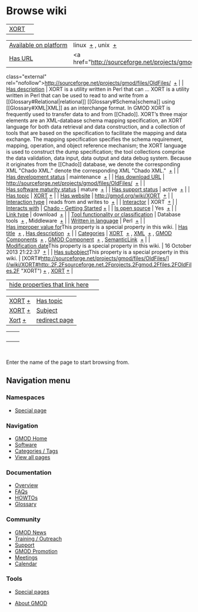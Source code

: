 



<span id="top"></span>




# <span dir="auto">Browse wiki</span>






|                           |     |
|---------------------------|-----|
| [XORT](/wiki/XORT "XORT") |     |

|  |  |
|----|----|
| [Available on platform](/wiki/Property%3AAvailable_on_platform "Property:Available on platform") | <span class="smwb-value">linux  <span class="smwsearch">[+](/wiki/Special%3ASearchByProperty/Available-20on-20platform/linux "Special%3ASearchByProperty/Available-20on-20platform/linux")</span></span> , <span class="smwb-value">unix  <span class="smwsearch">[+](/wiki/Special%3ASearchByProperty/Available-20on-20platform/unix "Special%3ASearchByProperty/Available-20on-20platform/unix")</span></span> |
| [Has URL](/wiki/Property%3AHas_URL "Property:Has URL") | <span class="smwb-value"><a href="http://sourceforge.net/projects/gmod/files/OldFiles/"
class="external"
rel="nofollow">http://sourceforge.net/projects/gmod/files/OldFiles/</a>  <span class="smwsearch">[+](/wiki/Special%3ASearchByProperty/Has-20URL/http%3A-2F-2Fsourceforge.net-2Fprojects-2Fgmod-2Ffiles-2FOldFiles-2F "Special%3ASearchByProperty/Has-20URL/http%3A-2F-2Fsourceforge.net-2Fprojects-2Fgmod-2Ffiles-2FOldFiles-2F")</span></span> |
| [Has description](/wiki/Property%3AHas_description "Property:Has description") | <span class="smwb-value">XORT is a utility written in Perl that can<span class="smw-highlighter" data-type="2" state="persistent" data-title="Information"><span class="smwtext"> … </span><span class="smwttcontent">XORT is a utility written in Perl that can be used to read to and write from a \[\[Glossary#Relational\|relational\]\] \[\[Glossary#Schema\|schema\]\] using \[\[Glossary#XML\|XML\]\] as an interchange format. In GMOD XORT is frequently used to transfer data to and from \[\[Chado\]\]. XORT’s three major elements are an XML-database schema mapping specification, an XORT language for both data retrieval and data construction, and a collection of tools that are based on the specification to facilitate the mapping and data exchange. The mapping specification specifies the schema requirement, mapping, operation, and object reference mechanism; the XORT language is used to construct the dump specification; the tool collections comprise the data validation, data input, data output and data debug system. Because it originates from the \[\[Chado\]\] database, we denote the corresponding XML "Chado XML."</span></span> denote the corresponding XML "Chado XML."  <span class="smwsearch">[+](/mediawiki/index.php?title=Special%3ASearchByProperty&x=Has-20description%2FXORT-20is-20a-20utility-20written-20in-20Perl-20that-20can-20be-20used-20to-20read-20to-20and-20write-20from-20a-20-5B-5BGlossary-23Relational-7Crelational-5D-5D-20-5B-5BGlossary-23Schema-7Cschema-5D-5D-20using-20-5B-5BGlossary-23XML-7CXML-5D-5D-20as-20an-20interchange-20format.-20In-20GMOD-20XORT-20is-20frequently-20used-20to-20transfer-20data-20to-20and-20from-20-5B-5BChado-5D-5D.-0A-0AXORT%E2%80%99s-20three-20major-20elements-20are-20an-20XML-2Ddatabase-20schema-20mapping-20specification%2C-20an-20XORT-20language-20for-20both-20data-20retrieval-20and-20data-20construction%2C-20and-20a-20collection-20of-20tools-20that-20are-20based-20on-20the-20specification-20to-20facilitate-20the-20mapping-20and-20data-20exchange.-20The-20mapping-20specification-20specifies-20the-20schema-20requirement%2C-20mapping%2C-20operation%2C-20and-20object-20reference-20mechanism%3B-20the-20XORT-20language-20is-20used-20to-20construct-20the-20dump-20specification%3B-20the-20tool-20collections-20comprise-20the-20data-20validation%2C-20data-20input%2C-20data-20output-20and-20data-20debug-20system.-20Because-20it-20originates-20from-20the-20-5B-5BChado-5D-5D-20database%2C-20we-20denote-20the-20corresponding-20XML-20%22Chado-20XML.%22 "Special%3ASearchByProperty")</span></span> |
| [Has development status](/wiki/Property%3AHas_development_status "Property:Has development status") | <span class="smwb-value">maintenance  <span class="smwsearch">[+](/wiki/Special%3ASearchByProperty/Has-20development-20status/maintenance "Special%3ASearchByProperty/Has-20development-20status/maintenance")</span></span> |
| [Has download URL](/wiki/Property%3AHas_download_URL "Property:Has download URL") | <span class="smwb-value"><a href="http://sourceforge.net/projects/gmod/files/OldFiles/"
class="external"
rel="nofollow">http://sourceforge.net/projects/gmod/files/OldFiles/</a>  <span class="smwsearch">[+](/wiki/Special%3ASearchByProperty/Has-20download-20URL/http%3A-2F-2Fsourceforge.net-2Fprojects-2Fgmod-2Ffiles-2FOldFiles-2F "Special%3ASearchByProperty/Has-20download-20URL/http%3A-2F-2Fsourceforge.net-2Fprojects-2Fgmod-2Ffiles-2FOldFiles-2F")</span></span> |
| [Has software maturity status](/wiki/Property%3AHas_software_maturity_status "Property:Has software maturity status") | <span class="smwb-value">mature  <span class="smwsearch">[+](/wiki/Special%3ASearchByProperty/Has-20software-20maturity-20status/mature "Special%3ASearchByProperty/Has-20software-20maturity-20status/mature")</span></span> |
| [Has support status](/wiki/Property%3AHas_support_status "Property:Has support status") | <span class="smwb-value">active  <span class="smwsearch">[+](/wiki/Special%3ASearchByProperty/Has-20support-20status/active "Special%3ASearchByProperty/Has-20support-20status/active")</span></span> |
| [Has topic](/wiki/Property%3AHas_topic "Property:Has topic") | <span class="smwb-value">[XORT](/wiki/XORT "XORT") <span class="smwbrowse">[+](/wiki/Special%3ABrowse/XORT "Special%3ABrowse/XORT")</span></span> |
| [Has website](/wiki/Property%3AHas_website "Property:Has website") | <span class="smwb-value"><a href="http://gmod.org/wiki/XORT" class="external"
rel="nofollow">http://gmod.org/wiki/XORT</a>  <span class="smwsearch">[+](/wiki/Special%3ASearchByProperty/Has-20website/http%3A-2F-2Fgmod.org-2Fwiki-2FXORT "Special%3ASearchByProperty/Has-20website/http%3A-2F-2Fgmod.org-2Fwiki-2FXORT")</span></span> |
| [Interaction type](/wiki/Property%3AInteraction_type "Property:Interaction type") | <span class="smwb-value">reads from and writes to  <span class="smwsearch">[+](/wiki/Special%3ASearchByProperty/Interaction-20type/reads-20from-20and-20writes-20to "Special%3ASearchByProperty/Interaction-20type/reads-20from-20and-20writes-20to")</span></span> |
| <a
href="/mediawiki/index.php?title=Property:Interactor&amp;action=edit&amp;redlink=1"
class="new"
title="Property:Interactor (page does not exist)">Interactor</a> | <span class="smwb-value">XORT  <span class="smwsearch">[+](/wiki/Special%3ASearchByProperty/Interactor/XORT "Special%3ASearchByProperty/Interactor/XORT")</span></span> |
| [Interacts with](/wiki/Property%3AInteracts_with "Property:Interacts with") | <span class="smwb-value">[Chado - Getting Started](/wiki/Chado_-_Getting_Started "Chado - Getting Started") <span class="smwbrowse">[+](/wiki/Special%3ABrowse/Chado-20-2D-20Getting-20Started "Special%3ABrowse/Chado-20-2D-20Getting-20Started")</span></span> |
| [Is open source](/wiki/Property%3AIs_open_source "Property:Is open source") | <span class="smwb-value">Yes  <span class="smwsearch">[+](/wiki/Special%3ASearchByProperty/Is-20open-20source/Yes "Special%3ASearchByProperty/Is-20open-20source/Yes")</span></span> |
| [Link type](/wiki/Property%3ALink_type "Property:Link type") | <span class="smwb-value">download  <span class="smwsearch">[+](/wiki/Special%3ASearchByProperty/Link-20type/download "Special%3ASearchByProperty/Link-20type/download")</span></span> |
| [Tool functionality or classification](/wiki/Property%3ATool_functionality_or_classification "Property:Tool functionality or classification") | <span class="smwb-value">Database tools  <span class="smwsearch">[+](/wiki/Special%3ASearchByProperty/Tool-20functionality-20or-20classification/Database-20tools "Special%3ASearchByProperty/Tool-20functionality-20or-20classification/Database-20tools")</span></span> , <span class="smwb-value">Middleware  <span class="smwsearch">[+](/wiki/Special%3ASearchByProperty/Tool-20functionality-20or-20classification/Middleware "Special%3ASearchByProperty/Tool-20functionality-20or-20classification/Middleware")</span></span> |
| [Written in language](/wiki/Property%3AWritten_in_language "Property:Written in language") | <span class="smwb-value">Perl  <span class="smwsearch">[+](/wiki/Special%3ASearchByProperty/Written-20in-20language/Perl "Special%3ASearchByProperty/Written-20in-20language/Perl")</span></span> |
| <span class="smw-highlighter" data-type="1" state="inline" data-title="Property"><span class="smwbuiltin">[Has improper value for](/wiki/Property:Has_improper_value_for "Property:Has improper value for")</span><span class="smwttcontent">This property is a special property in this wiki.</span></span> | <span class="smwb-value">[Has title](/wiki/Property%3AHas_title "Property:Has title")  <span class="smwsearch">[+](/wiki/Special%3ASearchByProperty/Has-20improper-20value-20for/Has-20title "Special%3ASearchByProperty/Has-20improper-20value-20for/Has-20title")</span></span> , <span class="smwb-value">[Has description](/wiki/Property%3AHas_description "Property:Has description")  <span class="smwsearch">[+](/wiki/Special%3ASearchByProperty/Has-20improper-20value-20for/Has-20description "Special%3ASearchByProperty/Has-20improper-20value-20for/Has-20description")</span></span> |
| [Categories](/wiki/Special%3ACategories "Special%3ACategories") | <span class="smwb-value">[XORT](/wiki/Category%3AXORT "Category%3AXORT")  <span class="smwsearch">[+](/wiki/Special%3ASearchByProperty/XORT "Special%3ASearchByProperty/XORT")</span></span> , <span class="smwb-value">[XML](/wiki/Category%3AXML "Category%3AXML")  <span class="smwsearch">[+](/wiki/Special%3ASearchByProperty/XML "Special%3ASearchByProperty/XML")</span></span> , <span class="smwb-value">[GMOD Components](/wiki/Category%3AGMOD_Components "Category%3AGMOD Components")  <span class="smwsearch">[+](/wiki/Special%3ASearchByProperty/GMOD-20Components "Special%3ASearchByProperty/GMOD-20Components")</span></span> , <span class="smwb-value">[GMOD Component](/wiki/Category%3AGMOD_Component "Category%3AGMOD Component")  <span class="smwsearch">[+](/wiki/Special%3ASearchByProperty/GMOD-20Component "Special%3ASearchByProperty/GMOD-20Component")</span></span> , <span class="smwb-value"><a
href="/mediawiki/index.php?title=Category%3ASemanticLink&amp;action=edit&amp;redlink=1"
class="new"
title="Category%3ASemanticLink (page does not exist)">SemanticLink</a>  <span class="smwsearch">[+](/wiki/Special%3ASearchByProperty/SemanticLink "Special%3ASearchByProperty/SemanticLink")</span></span> |
| <span class="smw-highlighter" data-type="1" state="inline" data-title="Property"><span class="smwbuiltin">[Modification date](/wiki/Property:Modification_date "Property:Modification date")</span><span class="smwttcontent">This property is a special property in this wiki.</span></span> | <span class="smwb-value">16 October 2013 21:22:37  <span class="smwsearch">[+](/wiki/Special%3ASearchByProperty/Modification-20date/16-20October-202013-2021:22:37 "Special%3ASearchByProperty/Modification-20date/16-20October-202013-2021:22:37")</span></span> |
| <span class="smw-highlighter" data-type="1" state="inline" data-title="Property"><span class="smwbuiltin">[Has subobject](/wiki/Property%3AHas_subobject "Property:Has subobject")</span><span class="smwttcontent">This property is a special property in this wiki.</span></span> | <span class="smwb-value">[XORT#http://sourceforge.net/projects/gmod/files/OldFiles/](/wiki/XORT#http:.2F.2Fsourceforge.net.2Fprojects.2Fgmod.2Ffiles.2FOldFiles.2F "XORT") <span class="smwbrowse">[+](/wiki/Special%3ABrowse/XORT-23http%3A-2F-2Fsourceforge.net-2Fprojects-2Fgmod-2Ffiles-2FOldFiles-2F "Special%3ABrowse/XORT-23http%3A-2F-2Fsourceforge.net-2Fprojects-2Fgmod-2Ffiles-2FOldFiles-2F")</span></span> , <span class="smwb-value">[XORT](/wiki/XORT#_117f6d7d3f08ff9b4488276387dfdcc4 "XORT") <span class="smwbrowse">[+](/wiki/Special%3ABrowse/XORT-23_117f6d7d3f08ff9b4488276387dfdcc4 "Special%3ABrowse/XORT-23 117f6d7d3f08ff9b4488276387dfdcc4")</span></span> |

<span id="smw_browse_incoming"></span>

|  |  |
|----|----|
| [hide properties that link here](/mediawiki/index.php?title=Special:Browse&offset=0&dir=out&article=XORT)  |  |

|  |  |
|----|----|
| <span class="smwb-ivalue">[XORT](/wiki/XORT "XORT") <span class="smwbrowse">[+](/wiki/Special%3ABrowse/XORT "Special%3ABrowse/XORT")</span></span> | [Has topic](/wiki/Property%3AHas_topic "Property:Has topic") |
| <span class="smwb-ivalue">[XORT](/wiki/XORT#_117f6d7d3f08ff9b4488276387dfdcc4 "XORT") <span class="smwbrowse">[+](/wiki/Special%3ABrowse/XORT-23_117f6d7d3f08ff9b4488276387dfdcc4 "Special%3ABrowse/XORT-23 117f6d7d3f08ff9b4488276387dfdcc4")</span></span> | [Subject](/wiki/Property%3ASubject "Property%3ASubject") |
| <span class="smwb-ivalue"><a href="/wiki/Xort" class="mw-redirect" title="Xort">Xort</a> <span class="smwbrowse">[+](/wiki/Special%3ABrowse/Xort "Special%3ABrowse/Xort")</span></span> | [redirect page](/wiki/Special:ListRedirects "Special:ListRedirects") |

|     |     |
|-----|-----|
|     |     |

 

Enter the name of the page to start browsing from.  








## Navigation menu



### Namespaces

- <span id="ca-nstab-special">[Special
  page](/wiki/Special%3ABrowse/XORT "This is a special page, you cannot edit the page itself")</span>






### Navigation



- <span id="n-GMOD-Home">[GMOD Home](/wiki/Main_Page)</span>
- <span id="n-Software">[Software](/wiki/GMOD_Components)</span>
- <span id="n-Categories-.2F-Tags">[Categories /
  Tags](/wiki/Categories)</span>
- <span id="n-View-all-pages">[View all
  pages](/wiki/Special:AllPages)</span>




### Documentation



- <span id="n-Overview">[Overview](/wiki/Overview)</span>
- <span id="n-FAQs">[FAQs](/wiki/Category%3AFAQ)</span>
- <span id="n-HOWTOs">[HOWTOs](/wiki/Category%3AHOWTO)</span>
- <span id="n-Glossary">[Glossary](/wiki/Glossary)</span>




### Community



- <span id="n-GMOD-News">[GMOD News](/wiki/GMOD_News)</span>
- <span id="n-Training-.2F-Outreach">[Training /
  Outreach](/wiki/Training_and_Outreach)</span>
- <span id="n-Support">[Support](/wiki/Support)</span>
- <span id="n-GMOD-Promotion">[GMOD
  Promotion](/wiki/GMOD_Promotion)</span>
- <span id="n-Meetings">[Meetings](/wiki/Meetings)</span>
- <span id="n-Calendar">[Calendar](/wiki/Calendar)</span>




### Tools



- <span id="t-specialpages"><a href="/wiki/Special%3ASpecialPages" accesskey="q"
  title="A list of all special pages [q]">Special pages</a></span>






- <span id="footer-places-about">[About
  GMOD](/wiki/GMOD%3AAbout "GMOD%3AAbout")</span>

<!-- -->




